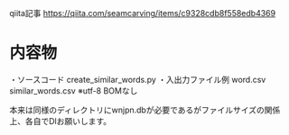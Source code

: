 qiita記事
https://qiita.com/seamcarving/items/c9328cdb8f558edb4369

# 内容物
・ソースコード
create_similar_words.py
・入出力ファイル例
word.csv
similar_words.csv
※utf-8 BOMなし

本来は同様のディレクトリにwnjpn.dbが必要であるがファイルサイズの関係上、各自でDlお願いします。
